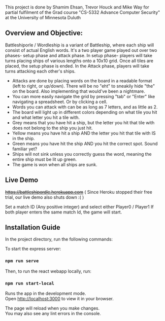 This project is done by Shamim Ehsan, Trevor Houck and Mike Way for partial fulfilment of the Grad course "CS-5332 Advance Computer Security" at the University of Minnesota Duluth

## Overview and Objective:

Battleshiporle / Wordleship  is a variant of Battleship, where each ship will consist of actual English words. It's a two player game played out over two phases- setup phase and attack phase. In setup phase- players will take turns placing ships of various lengths onto a 10x10 grid. Once all tiles are placed, the setup phase is ended.
In the Attack phase, players will take turns attacking each other's ships.

- Attacks are done by placing words on the board in a readable format (left to right, or up/down). There will be no "eht" to sneakily hide "the" on the board. Also implementing that would've been a nightmare.
- You can more easily navigate the grid by pressing "tab" or "Enter" like navigating a spreadsheet. Or by clicking a cell.
- Words you can attack with can be as long as 7 letters, and as little as 2.
- The board will light up in different colors depending on what tile you hit and what letter you hit a tile with.
- Grey means that you have hit a ship, but the letter you hit that tile with does not belong to the ship you just hit.
- Yellow means you have hit a ship AND the letter you hit that tile with IS in the ship.
- Green means you have hit the ship AND you hit the correct spot. Sound familiar yet?
- Ships will not sink unless you correctly guess the word, meaning the entire ship must be lit up green.
- The game is won when all ships are sunk.

## Live Demo
~~https://battleshipordle.herokuapp.com~~  ( Since Heroku stopped their free trial, our live demo also shuts down :( )



Set a match ID (Any positive integer) and select either Player0 / Player1
If both player enters the same match Id, the game will start.


## Installation Guide

In the project directory, run the following commands:

To start the express server:
### `npm run serve` 


Then, to run the react webapp locally, run: 
### `npm run start-local`

Runs the app in the development mode.\
Open [http://localhost:3000](http://localhost:3000) to view it in your browser.

The page will reload when you make changes.\
You may also see any lint errors in the console.

